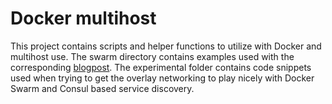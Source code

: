 # Docker multihost

This project contains scripts and helper functions to utilize with Docker and multihost use. The swarm directory contains examples used with the corresponding [blogpost](http://sirile.github.io/2015/07/28/scaling-with-discovery-on-docker-swarm-with-consul-registrator-and-haproxy-with-prometheus-monitoring-and-elk-log-aggregation.html). The experimental folder contains code snippets used when trying to get the overlay networking to play nicely with Docker Swarm and Consul based service discovery.
